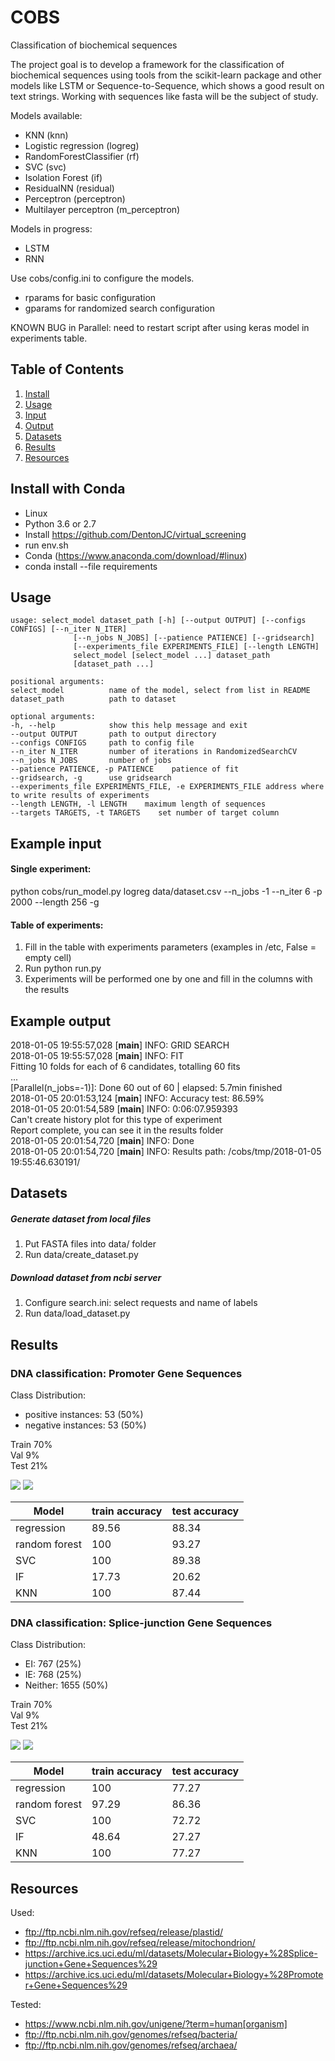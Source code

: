 # COBS
Classification of biochemical sequences

The project goal is to develop a framework for the classification of biochemical sequences using tools from the scikit-learn package and other models like LSTM or Sequence-to-Sequence, which shows a good result on text strings. Working with sequences like fasta will be the subject of study.

Models available:
- KNN (knn)
- Logistic regression (logreg)
- RandomForestClassifier (rf)
- SVC (svc)
- Isolation Forest (if)
- ResidualNN (residual)
- Perceptron (perceptron)
- Multilayer perceptron (m_perceptron)

Models in progress:
- LSTM
- RNN

Use cobs/config.ini to configure the models.
- rparams for basic configuration
- gparams for randomized search configuration

KNOWN BUG in Parallel: need to restart script after using keras model in experiments table.

## Table of Contents
1. [Install](#install)
2. [Usage](#usage)
3. [Input](#input)
4. [Output](#output)
6. [Datasets](#datasets)
5. [Results](#results)
6. [Resources](#resources)

## Install with Conda <a name="install"></a>
- Linux
- Python 3.6 or 2.7
- Install https://github.com/DentonJC/virtual_screening
- run env.sh
- Conda (https://www.anaconda.com/download/#linux)
- conda install --file requirements

## Usage <a name="usage"></a>

    usage: select_model dataset_path [-h] [--output OUTPUT] [--configs CONFIGS] [--n_iter N_ITER]
                  [--n_jobs N_JOBS] [--patience PATIENCE] [--gridsearch]
                  [--experiments_file EXPERIMENTS_FILE] [--length LENGTH]
                  select_model [select_model ...] dataset_path
                  [dataset_path ...]

    positional arguments:
    select_model          name of the model, select from list in README
    dataset_path          path to dataset

    optional arguments:
    -h, --help            show this help message and exit
    --output OUTPUT       path to output directory
    --configs CONFIGS     path to config file
    --n_iter N_ITER       number of iterations in RandomizedSearchCV
    --n_jobs N_JOBS       number of jobs
    --patience PATIENCE, -p PATIENCE    patience of fit
    --gridsearch, -g      use gridsearch
    --experiments_file EXPERIMENTS_FILE, -e EXPERIMENTS_FILE address where to write results of experiments
    --length LENGTH, -l LENGTH    maximum length of sequences
    --targets TARGETS, -t TARGETS    set number of target column

## Example input <a name="input"></a>
#### Single experiment:
python cobs/run_model.py logreg data/dataset.csv --n_jobs -1 --n_iter 6 -p 2000 --length 256 -g
#### Table of experiments:
1. Fill in the table with experiments parameters (examples in /etc, False = empty cell)
2. Run python run.py
3. Experiments will be performed one by one and fill in the columns with the results

## Example output <a name="output"></a>
2018-01-05 19:55:57,028 [__main__] INFO: GRID SEARCH <br />
2018-01-05 19:55:57,028 [__main__] INFO: FIT <br />
Fitting 10 folds for each of 6 candidates, totalling 60 fits <br />
...  <br />
[Parallel(n_jobs=-1)]: Done  60 out of  60 | elapsed:  5.7min finished  <br />
2018-01-05 20:01:53,124 [__main__] INFO: Accuracy test: 86.59%  <br />
2018-01-05 20:01:54,589 [__main__] INFO: 0:06:07.959393  <br />
Can't create history plot for this type of experiment  <br />
Report complete, you can see it in the results folder  <br />
2018-01-05 20:01:54,720 [__main__] INFO: Done  <br />
2018-01-05 20:01:54,720 [__main__] INFO: Results path: /cobs/tmp/2018-01-05  19:55:46.630191/  <br />

## Datasets <a name="datasets"></a>
##### Generate dataset from local files
1. Put FASTA files into data/ folder
2. Run data/create_dataset.py

##### Download dataset from ncbi server
1. Configure search.ini: select requests and name of labels
2. Run data/load_dataset.py

## Results <a name="results"></a>
### DNA classification: Promoter Gene Sequences
Class Distribution:
- positive instances: 53 (50%)
- negative instances: 53 (50%)

Train 70% </br>
Val 9% </br>
Test 21% </br>

<img src="https://github.com/DentonJC/cobs/blob/master/etc/img/t-SNE2_1.png" />
<img src="https://github.com/DentonJC/cobs/blob/master/etc/img/t-SNE3_1.png" />

Model | train accuracy | test accuracy
--- | --- | ---
regression  | 89.56 | 88.34
random forest | 100 | 93.27
SVC | 100 | 89.38
IF | 17.73 | 20.62
KNN | 100 | 87.44


### DNA classification: Splice-junction Gene Sequences
Class Distribution:
- EI:       767  (25%)
- IE:       768  (25%)
- Neither: 1655  (50%)

Train 70% </br>
Val 9% </br>
Test 21% </br>

<img src="https://github.com/DentonJC/cobs/blob/master/etc/img/t-SNE2_2.png" />
<img src="https://github.com/DentonJC/cobs/blob/master/etc/img/t-SNE3_2.png" />

Model | train accuracy | test accuracy
--- | --- | ---
regression  | 100 | 77.27
random forest | 97.29 | 86.36
SVC | 100 | 72.72
IF | 48.64 | 27.27
KNN | 100 | 77.27


## Resources <a name="resources"></a>
Used:
  - ftp://ftp.ncbi.nlm.nih.gov/refseq/release/plastid/
  - ftp://ftp.ncbi.nlm.nih.gov/refseq/release/mitochondrion/
  - https://archive.ics.uci.edu/ml/datasets/Molecular+Biology+%28Splice-junction+Gene+Sequences%29
  - https://archive.ics.uci.edu/ml/datasets/Molecular+Biology+%28Promoter+Gene+Sequences%29

Tested:
  - https://www.ncbi.nlm.nih.gov/unigene/?term=human[organism]
  - ftp://ftp.ncbi.nlm.nih.gov/genomes/refseq/bacteria/
  - ftp://ftp.ncbi.nlm.nih.gov/genomes/refseq/archaea/
